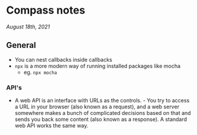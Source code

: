 # Compass notes
*August 18th, 2021*
## General
  * You can nest callbacks inside callbacks
  * `npx` is a more modern way of running installed packages like mocha
    * eg. `npx mocha`
### API's
  * A web API is an interface with URLs as the controls. - You try to access a URL in your browser (also known as a request), and a web server somewhere makes a bunch of complicated decisions based on that and sends you back some content (also known as a response). A standard web API works the same way. 